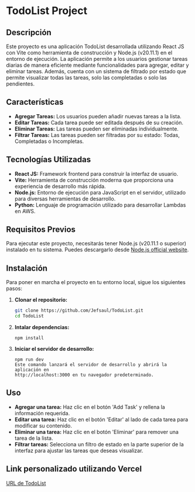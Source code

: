 # TodoList Project

## Descripción
Este proyecto es una aplicación TodoList desarrollada utilizando React JS con Vite como herramienta de construcción y Node.js (v20.11.1) en el entorno de ejecución. La aplicación permite a los usuarios gestionar tareas diarias de manera eficiente mediante funcionalidades para agregar, editar y eliminar tareas. Además, cuenta con un sistema de filtrado por estado que permite visualizar todas las tareas, solo las completadas o solo las pendientes.

## Características
- **Agregar Tareas:** Los usuarios pueden añadir nuevas tareas a la lista.
- **Editar Tareas:** Cada tarea puede ser editada después de su creación.
- **Eliminar Tareas:** Las tareas pueden ser eliminadas individualmente.
- **Filtrar Tareas:** Las tareas pueden ser filtradas por su estado: Todas, Completadas o Incompletas.

## Tecnologías Utilizadas 
- **React JS:** Framework frontend para construir la interfaz de usuario.
- **Vite:** Herramienta de construcción moderna que proporciona una experiencia de desarrollo más rápida.
- **Node.js:** Entorno de ejecución para JavaScript en el servidor, utilizado para diversas herramientas de desarrollo.
- **Python:** Lenguaje de programación utilizado para desarrollar Lambdas en AWS.
  
## Requisitos Previos
Para ejecutar este proyecto, necesitarás tener Node.js (v20.11.1 o superior) instalado en tu sistema. Puedes descargarlo desde [Node.js official website](https://nodejs.org/).

## Instalación
Para poner en marcha el proyecto en tu entorno local, sigue los siguientes pasos:

1. **Clonar el repositorio:**
   ```bash
   git clone https://github.com/Jefsaul/TodoList.git
   cd TodoList
2. **Intalar dependencias:**
    ```
    npm install
3. **Iniciar el servidor de desarrollo:**
    ```
    npm run dev
    Este comando lanzará el servidor de desarrollo y abrirá la aplicación en 
    http://localhost:3000 en tu navegador predeterminado.

## Uso
- **Agregar una tarea:** Haz clic en el botón 'Add Task' y rellena la información requerida.
- **Editar una tarea:** Haz clic en el botón 'Editar' al lado de cada tarea para modificar su contenido.
- **Eliminar una tarea:** Haz clic en el botón 'Eliminar' para remover una tarea de la lista.
- **Filtrar tareas:** Selecciona un filtro de estado en la parte superior de la interfaz para ajustar las tareas que deseas visualizar.

## Link personalizado utilizando Vercel
[URL de TodoList](https://todo-list-five-khaki-75.vercel.app/)
